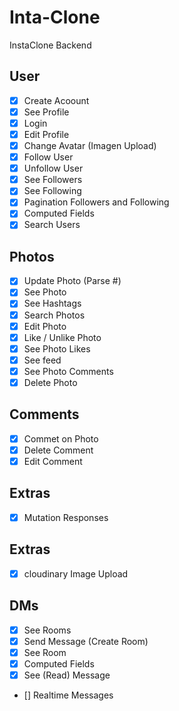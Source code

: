 # Inta-Clone

InstaClone Backend

## User

- [x] Create Acoount
- [x] See Profile
- [x] Login
- [x] Edit Profile
- [x] Change Avatar (Imagen Upload)
- [x] Follow User
- [x] Unfollow User
- [x] See Followers
- [x] See Following
- [x] Pagination Followers and Following
- [x] Computed Fields
- [x] Search Users

## Photos

- [x] Update Photo (Parse #)
- [x] See Photo
- [x] See Hashtags
- [x] Search Photos
- [x] Edit Photo
- [x] Like / Unlike Photo
- [x] See Photo Likes
- [x] See feed
- [x] See Photo Comments
- [x] Delete Photo

## Comments

- [x] Commet on Photo
- [x] Delete Comment
- [x] Edit Comment

## Extras

- [x] Mutation Responses

## Extras

-[x] cloudinary Image Upload

## DMs

- [x] See Rooms
- [x] Send Message (Create Room)
- [x] See Room
- [x] Computed Fields
- [x] See (Read) Message
- [] Realtime Messages

<!-- SEE 7.4 -->
